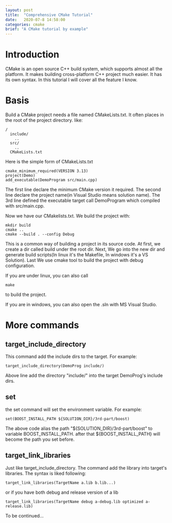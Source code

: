```yaml
---
layout: post
title:  "Comprehensive CMake Tutorial"
date:   2020-07-8 14:58:00
categories: cmake
brief: "A CMake tutorial by example"
---
```


# Introduction

CMake is an open source C++ build system, which supports almost all the platform. It makes building cross-platform C++ project much easier. It has its own syntax. In this tutorial I will cover all the feature I know.

# Basis
Build a CMake project needs a file named CMakeLists.txt. It often places in the root of the project directory. like:
```
/
  include/
    ..
  src/
    ..
  CMakeLists.txt
```

Here is the simple form of CMakeLists.txt
```
cmake_minimum_required(VERSION 3.13)
project(Demo)
add_executable(DemoProgram src/main.cpp)
```
The first line declare the minimum CMake version it required.
The second line declare the project name(in Visual Studio means solution name). The 3rd line defined the executable target call DemoProgram which compiled with src/main.cpp.

Now we have our CMakelists.txt. We build the project with:
```
mkdir build
cmake ..
cmake --build . --config Debug
```
This is a common way of building a project in its source code.
At first, we create a dir called build under the root dir. Next, We go into the new dir and generate build scripts(In linux it's the Makefile, In windows it's a VS Solution). Last We use cmake tool to build the project with debug configuration.

If you are under linux, you can also call
```
make
```
to build the project.

If you are in windows, you can also open the .sln with MS Visual Studio.


# More commands
## target_include_directory
This command add the include dirs to the target. For example:
```
target_include_directory(DemoProg include/)
```
Above line add the directory "include/" into the target DemoProg's include dirs.

## set
the set command will set the environment variable. For example:
```
set(BOOST_INSTALL_PATH ${SOLUTION_DIR}/3rd-part/boost)
```
The above code alias the path "${SOLUTION_DIR}/3rd-part/boost" to variable BOOST_INSTALL_PATH. after that ${BOOST_INSTALL_PATH} will
become the path you set before.

## target_link_libraries
Just like target_include_directory. The command add the library into target's libraries. The syntax is liked following:
```
target_link_libraries(TargetName a.lib b.lib...)
```
or if you have both debug and release version of a lib
```
target_link_libraries(TargetName debug a-debug.lib optimized a-release.lib)
```

To be continued...